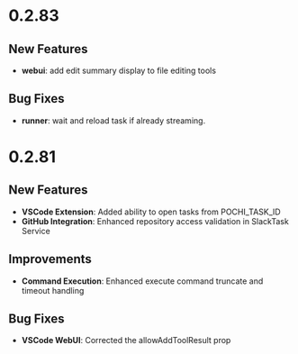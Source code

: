 # 0.2.83

## New Features
- **webui**: add edit summary display to file editing tools

## Bug Fixes
- **runner**: wait and reload task if already streaming.

# 0.2.81

## New Features
- **VSCode Extension**: Added ability to open tasks from POCHI_TASK_ID
- **GitHub Integration**: Enhanced repository access validation in SlackTask Service

## Improvements
- **Command Execution**: Enhanced execute command truncate and timeout handling

## Bug Fixes
- **VSCode WebUI**: Corrected the allowAddToolResult prop
